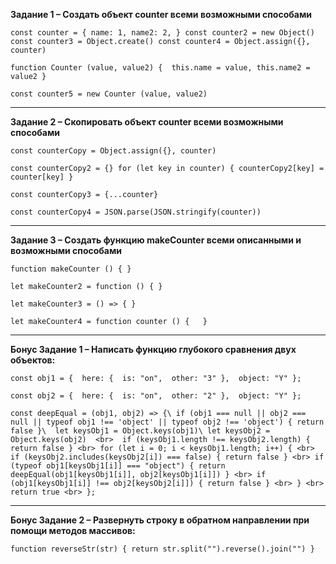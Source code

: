 **Задание 1 – Создать объект counter всеми возможными способами**

`const counter = {
name: 1,
name2: 2,
}
const counter2 = new Object()
const counter3 = Object.create()
const counter4 = Object.assign({}, counter)`

`function Counter (value, value2) { 
this.name = value,
this.name2 =  value2
}`

`const counter5 = new Counter (value, value2)`

---
**Задание 2 – Скопировать объект counter всеми возможными способами**

`const counterCopy = Object.assign({}, counter)`

`const counterCopy2 = {}
for (let key in counter) { counterCopy2[key] = counter[key] }`

`const counterCopy3 = {...counter}`

`const counterCopy4 = JSON.parse(JSON.stringify(counter))`

---
**Задание 3 – Создать функцию makeCounter всеми описанными и возможными способами**

`function makeCounter () {
}`

`let makeCounter2 = function () {
} `

`let makeCounter3 = () => {
}`

`let makeCounter4 = function counter () {  
}`

---
**Бонус Задание 1 – Написать функцию глубокого сравнения двух объектов:**

`const obj1 = { 
here: { 
  is: "on", 
  other: "3" }, 
object: "Y" };`

`const obj2 = { 
here: { 
  is: "on", 
  other: "2" }, 
object: "Y" };`

`const deepEqual = (obj1, obj2) => {\
if (obj1 === null || obj2 === null || typeof obj1 !== 'object' || typeof obj2 !== 'object') { return false }\ 
let keysObj1 = Object.keys(obj1)\
let keysObj2 = Object.keys(obj2)  <br> 
  if (keysObj1.length !== keysObj2.length) { return false } <br>
  for (let i = 0; i < keysObj1.length; i++) { <br> 
        if (keysObj2.includes(keysObj2[i]) === false) { return false } <br>
        if (typeof obj1[keysObj1[i]] === "object") { return deepEqual(obj1[keysObj1[i]], obj2[keysObj1[i]]) } <br>
        if (obj1[keysObj1[i]] !== obj2[keysObj2[i]]) { return false } <br>
            } <br>
             return true <br>
                 };`

---
**Бонус Задание 2 – Развернуть строку в обратном направлении при помощи методов массивов:**

`function reverseStr(str) {
  return str.split("").reverse().join("")
}`
